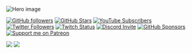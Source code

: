 ![Hero image](https://raw.githubusercontent.com/gmorgan9/images/master/banner.png)

[![GitHub followers](https://img.shields.io/github/followers/timothystewart6?logo=GitHub&style=for-the-badge)](https://l.technotim.live/github)
[![GitHub Stars](https://img.shields.io/github/stars/techno-tim?logo=github&style=for-the-badge)](https://l.technotim.live/github)
[![YouTube Subscribers](https://img.shields.io/youtube/channel/subscribers/UCOk-gHyjcWZNj3Br4oxwh0A?logo=youtube&logoColor=E05D44&style=for-the-badge&label=YouTube)](https://l.technotim.live/subscribe) 
[![Twitter Followers](https://img.shields.io/twitter/follow/technotimlive?color=0E7FC0&logo=twitter&style=for-the-badge&label=Twitter)](https://l.technotim.live/twitter)
[![Twitch Status](https://img.shields.io/twitch/status/technotim?color=9147FF&logo=twitch&style=for-the-badge)](https://l.technotim.live/twitch)
[![Discord Invite](https://img.shields.io/discord/677701098101932032?color=4A55CC&label=Discord&logo=discord&style=for-the-badge)](https://l.technotim.live/discord)
[![GitHub Sponsors](https://img.shields.io/github/sponsors/timothystewart6?color=BF4B8A&logo=githubsponsors&style=for-the-badge&label=Sponsor%20on%20Github)](https://l.technotim.live/github-sponsor)
[![Support me on Patreon](https://img.shields.io/endpoint.svg?url=https%3A%2F%2Fshieldsio-patreon.vercel.app%2Fapi%3Fusername%3Dtechnotim%26type%3Dpatrons&style=for-the-badge)](https://l.technotim.live/patreon)

![](http://github-profile-summary-cards.vercel.app/api/cards/profile-details?username=gmorgan9&theme=nord_dark)
![](http://github-profile-summary-cards.vercel.app/api/cards/stats?username=gmorgan9&theme=nord_dark)

